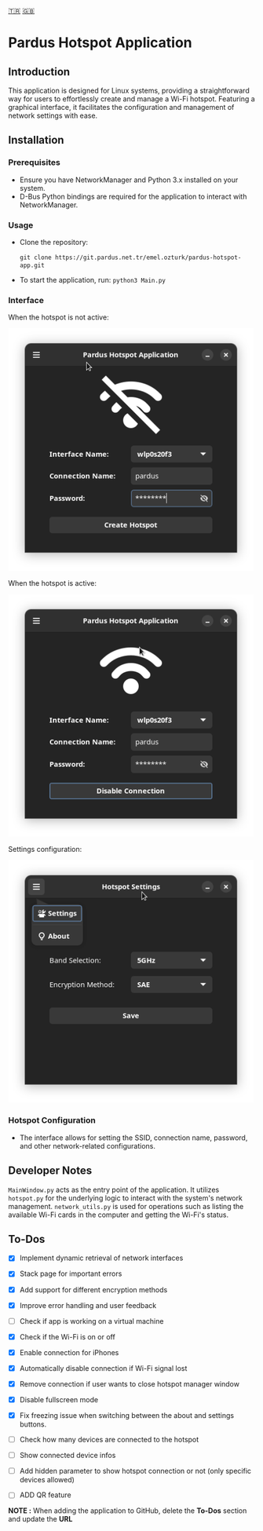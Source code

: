 
[🇹🇷](README_TR.md) [🇬🇧](README.md)

# Pardus Hotspot Application

## Introduction
This application is designed for Linux systems, providing a straightforward way
for users to effortlessly create and manage a Wi-Fi hotspot.
Featuring a graphical interface, it facilitates the configuration and management of network settings with ease.

## Installation

### Prerequisites
- Ensure you have NetworkManager and Python 3.x installed on your system.
- D-Bus Python bindings are required for the application to interact with NetworkManager.

### Usage
- Clone the repository:

    ```
    git clone https://git.pardus.net.tr/emel.ozturk/pardus-hotspot-app.git
    ```

- To start the application, run:
    `python3 Main.py`

### Interface

When the hotspot is not active:

<img src="img/disable.png" alt="Hotspot Disabled" width="500" height="auto"/>

When the hotspot is active:

<img src="img/enable.png" alt="Hotspot Enabled" width="500" height="auto"/>

Settings configuration:

<img src="img/settings.png" alt="Hotspot Settings" width="500" height="auto"/>

### Hotspot Configuration
- The interface allows for setting the SSID, connection name, password, and other network-related configurations.

## Developer Notes
`MainWindow.py` acts as the entry point of the application. It utilizes
`hotspot.py` for the underlying logic to interact with the system's network
management.
`network_utils.py` is used for operations such as listing the available Wi-Fi
cards in the computer and getting the Wi-Fi's status.

## To-Dos
- [x] Implement dynamic retrieval of network interfaces
- [x] Stack page for important errors
- [x] Add support for different encryption methods
- [x] Improve error handling and user feedback
- [ ] Check if app is working on a virtual machine
- [x] Check if the Wi-Fi is on or off
- [x] Enable connection for iPhones
- [x] Automatically disable connection if Wi-Fi signal lost
- [x] Remove connection if user wants to close hotspot manager
  window
- [x] Disable fullscreen mode
- [x] Fix freezing issue when switching between the about and settings buttons.
- [ ] Check how many devices are connected to the hotspot
- [ ] Show connected device infos
- [ ] Add hidden parameter to show hotspot connection or not (only specific
  devices allowed)
- [ ] ADD QR feature


 __NOTE :__ When adding the application to GitHub, delete the __To-Dos__ section
 and update the __URL__

